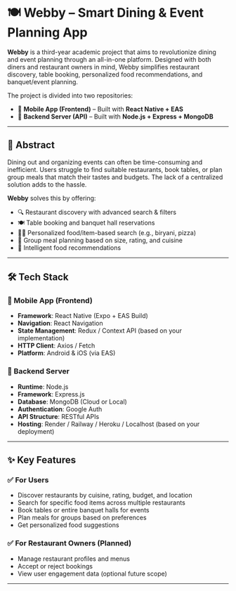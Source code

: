 # 🍽️ Webby – Smart Dining & Event Planning App

**Webby** is a third-year academic project that aims to revolutionize dining and event planning through an all-in-one platform. Designed with both diners and restaurant owners in mind, Webby simplifies restaurant discovery, table booking, personalized food recommendations, and banquet/event planning.

The project is divided into two repositories:

- 📱 **Mobile App (Frontend)** – Built with **React Native + EAS**
- 🔧 **Backend Server (API)** – Built with **Node.js + Express + MongoDB**

---

## 🧠 Abstract

Dining out and organizing events can often be time-consuming and inefficient. Users struggle to find suitable restaurants, book tables, or plan group meals that match their tastes and budgets. The lack of a centralized solution adds to the hassle.

**Webby** solves this by offering:

- 🔍 Restaurant discovery with advanced search & filters
- 🍽️ Table booking and banquet hall reservations
- 👨‍🍳 Personalized food/item-based search (e.g., biryani, pizza)
- 🧾 Group meal planning based on size, rating, and cuisine
- 🧠 Intelligent food recommendations

---

## 🛠️ Tech Stack

### 📱 Mobile App (Frontend)
- **Framework**: React Native (Expo + EAS Build)
- **Navigation**: React Navigation
- **State Management**: Redux / Context API (based on your implementation)
- **HTTP Client**: Axios / Fetch
- **Platform**: Android & iOS (via EAS)

### 🔧 Backend Server
- **Runtime**: Node.js
- **Framework**: Express.js
- **Database**: MongoDB (Cloud or Local)
- **Authentication**: Google Auth
- **API Structure**: RESTful APIs
- **Hosting**: Render / Railway / Heroku / Localhost (based on your deployment)

---

## ✨ Key Features

### ✅ For Users
- Discover restaurants by cuisine, rating, budget, and location
- Search for specific food items across multiple restaurants
- Book tables or entire banquet halls for events
- Plan meals for groups based on preferences
- Get personalized food suggestions

### ✅ For Restaurant Owners (Planned)
- Manage restaurant profiles and menus
- Accept or reject bookings
- View user engagement data (optional future scope)

---
